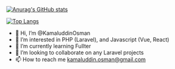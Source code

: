[![Anurag's GitHub stats](https://github-readme-stats.vercel.app/api?username=KamaluddinOsman&count_private=true&show_icons=true&hide=issues,contribs&card_width=80%)](https://github.com/anuraghazra/github-readme-stats)

[![Top Langs](https://github-readme-stats.vercel.app/api/top-langs/?username=KamaluddinOsman&layout=compact&card_width=80%)](https://github.com/anuraghazra/github-readme-stats)


- 👋 Hi, I’m @KamaluddinOsman
- 👀 I’m interested in PHP (Laravel), and Javascript (Vue, React)
- 🌱 I’m currently learning Fullter
- 💞️ I’m looking to collaborate on any Laravel projects
- 📫 How to reach me kamaluddin.osman@gmail.com

<!---
KamaluddinOsman/KamaluddinOsman is a ✨ special ✨ repository because its `README.md` (this file) appears on your GitHub profile.
You can click the Preview link to take a look at your changes.
--->
